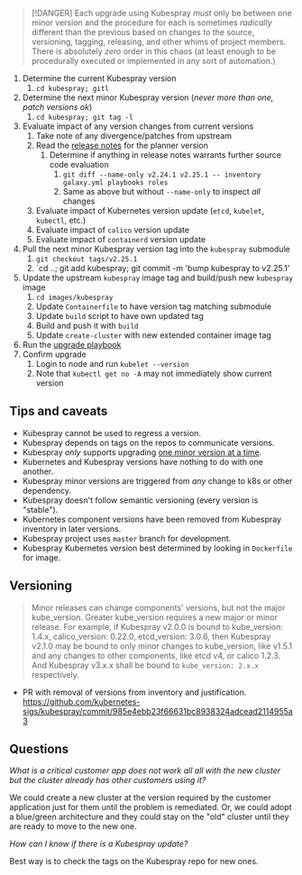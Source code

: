 > [!DANGER]
> Each upgrade using Kubespray *must* only be between one minor version and the procedure for each is sometimes *radically* different than the previous based on changes to the source, versioning, tagging, releasing, and other whims of project members. There is absolutely *zero* order in this chaos (at least enough to be procedurally executed or implemented in any sort of automation.)

1. Determine the current Kubespray version
	1. `cd kubespray; gitl`
2. Determine the next minor Kubespray version (*never more than one, patch versions ok*)
	1. `cd kubespray; git tag -l`
3. Evaluate impact of any version changes from current versions
	1. Take note of any divergence/patches from upstream
	2. Read the [release notes](https://github.com/kubernetes-sigs/kubespray/releases) for the planner version
		1. Determine if anything in release notes warrants further source code evaluation
			1. `git diff --name-only v2.24.1 v2.25.1 -- inventory galaxy.yml playbooks roles`
			2. Same as above but without `--name-only` to inspect *all* changes
	3. Evaluate impact of Kubernetes version update (`etcd`, `kubelet`, `kubectl`, etc.)
	4. Evaluate impact of `calico` version update
	5. Evaluate impact of `containerd` version update
4. Pull the next minor Kubespray version tag into the `kubespray` submodule
	1. `git checkout tags/v2.25.1`
	2. `cd ..; git add kubespray; git commit -m 'bump kubespray to v2.25.1'
5. Update the upstream `kubespray` image tag and build/push new `kubespray` image
	1. `cd images/kubespray`
	2. Update `Containerfile` to have version tag matching submodule
	3. Update `build` script to have own updated tag
	4. Build and push it with `build`
	5. Update `create-cluster` with new extended container image tag
6. Run the [upgrade playbook](https://github.com/kubernetes-sigs/kubespray/blob/master/docs/operations/upgrades.md#multiple-upgrades)
7. Confirm upgrade
	1. Login to node and run `kubelet --version`
	2. Note that `kubectl get no -A` may not immediately show current version
## Tips and caveats

- Kubespray cannot be used to regress a version.
- Kubespray depends on tags on the repos to communicate versions.
- Kubespray *only* supports upgrading [one minor version at a time](https://github.com/kubernetes-sigs/kubespray/blob/master/docs/operations/upgrades.md#multiple-upgrades).
- Kubernetes and Kubespray versions have nothing to do with one another.
- Kubespray minor versions are triggered from *any* change to k8s or other dependency.
- Kubespray doesn't follow semantic versioning (every version is "stable").
- Kubernetes component versions have been removed from Kubespray inventory in later versions.
- Kubespray project uses `master` branch for development.
- Kubespray Kubernetes version best determined by looking in `Dockerfile` for image.
## Versioning

>    Minor releases can change components' versions, but not the major kube_version. Greater kube_version requires a new major or minor release. For example, if Kubespray v2.0.0 is bound to kube_version: 1.4.x, calico_version: 0.22.0, etcd_version: 3.0.6, then Kubespray v2.1.0 may be bound to only minor changes to kube_version, like v1.5.1 and any changes to other components, like etcd v4, or calico 1.2.3. And Kubespray v3.x.x shall be bound to `kube_version: 2.x.x` respectively.

- PR with removal of versions from inventory and justification.
  https://github.com/kubernetes-sigs/kubespray/commit/985e4ebb23f66631bc8938324adcead2114955a3
## Questions

*What is a critical customer app does not work all all with the new cluster but the cluster already has other customers using it?*

We could create a new cluster at the version required by the customer application just for them until the problem is remediated. Or, we could adopt a blue/green architecture and they could stay on the "old" cluster until they are ready to move to the new one.

*How can I know if there is a Kubespray update?*

Best way is to check the tags on the Kubespray repo for new ones.